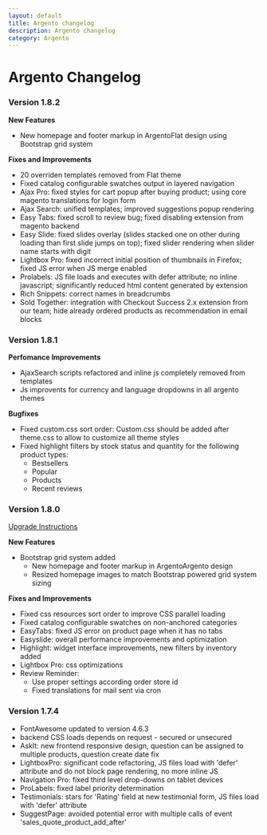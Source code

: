 ```yaml
---
layout: default
title: Argento changelog
description: Argento changelog
category: Argento
---
```


# Argento Changelog

### Version 1.8.2

**New Features**

 -  New homepage and footer markup in ArgentoFlat design using Bootstrap grid
    system

**Fixes and Improvements**

 -  20 overriden templates removed from Flat theme
 -  Fixed catalog configurable swatches output in layered navigation
 -  Ajax Pro: fixed styles for cart popup after buying product; using core
    magento translations for login form
 -  Ajax Search: unified templates; improved suggestions popup rendering
 -  Easy Tabs: fixed scroll to review bug; fixed disabling extension from
    magento backend
 -  Easy Slide: fixed slides overlay (slides stacked one on other during
    loading than first slide jumps on top); fixed slider rendering when slider
    name starts with digit
 -  Lightbox Pro: fixed incorrect initial position of thumbnails in Firefox;
    fixed JS error when JS merge enabled
 -  Prolabels: JS file loads and executes with defer attribute; no inline
    javascript; significantly reduced html content generated by extension
 -  Rich Snippets: correct names in breadcrumbs
 -  Sold Together: integration with Checkout Success 2.x extension from our
    team; hide already ordered products as recommendation in email blocks


### Version 1.8.1

**Perfomance Improvements**

 -  AjaxSearch scripts refactored and inline js completely removed from templates
 -  Js improvents for currency and language dropdowns in all argento themes

**Bugfixes**

 -  Fixed custom.css sort order:
    Custom.css should be added after theme.css to allow to customize all theme
    styles
 -  Fixed highlight filters by stock status and quantity for the following
    product types:
    - Bestsellers
    - Popular
    - Products
    - Recent reviews

### Version 1.8.0

[Upgrade Instructions](../upgrade-instructions/#version-174---180)

**New Features**

 -  Bootstrap grid system added
    - New homepage and footer markup in ArgentoArgento design
    - Resized homepage images to match Bootstrap powered grid system sizing

**Fixes and Improvements**

 -  Fixed css resources sort order to improve CSS parallel loading
 -  Fixed catalog configurable swatches on non-anchored categories
 -  EasyTabs: fixed JS error on product page when it has no tabs
 -  Easyslide: overall performance improvements and optimization
 -  Highlight: widget interface improvements, new filters by inventory added
 -  Lightbox Pro: css optimizations
 -  Review Reminder:
    - Use proper settings according order store id
    - Fixed translations for mail sent via cron

### Version 1.7.4

 -  FontAwesome updated to version 4.6.3
 -  backend CSS loads depends on request - secured or unsecured
 -  AskIt: new frontend responsive design, question can be assigned to multiple products, question create date fix
 -  LightboxPro: significant code refactoring, JS files load with 'defer' attribute and do not block page rendering,  no more inline JS
 -  Navigation Pro: fixed third level drop-downs on tablet devices
 -  ProLabels: fixed label priority determination
 -  Testimonials: stars for 'Rating' field at new testimonial form, JS files load with 'defer' attribute
 -  SuggestPage: avoided potential error with multiple calls of event 'sales_quote_product_add_after'
